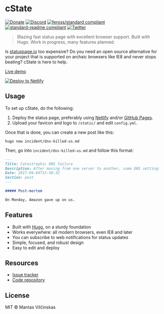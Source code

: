 # cState

[![Donate](https://img.shields.io/badge/support_us-donate-yellow.svg?style=flat-square)](https://www.polargalaxy.com/donate)  [![Discord](https://img.shields.io/badge/discord-join%20chat-7289DA.svg?style=flat-square)](https://www.polargalaxy.com/discord)  [![feross/standard compliant](https://img.shields.io/badge/code_style-standard-brightgreen.svg?style=flat-square)](https://github.com/feross/standard)  [![standard-readme compliant](https://img.shields.io/badge/readme%20style-standard-brightgreen.svg?style=flat-square)](https://github.com/RichardLitt/standard-readme)  [![Twitter](https://img.shields.io/twitter/follow/polargalaxymc.svg?style=social&label=Follow)](https://twitter.com/polargalaxymc)

> Blazing fast status page with excellent browser support. Built with Hugo. Work in progress, many features planned.

Is [statuspage.io](https://www.statuspage.io/) too expensive? Do you need an open source alternative for your project that is supported on archaic browsers like IE8 and never stops beating? cState is here to help.

[Live demo](https://status.polargalaxy.com)

[![Deploy to Netlify](https://www.netlify.com/img/deploy/button.svg)](https://app.netlify.com/start/deploy?repository=https://github.com/onlinemantas/cstatet)

## Usage

To set up cState, do the following:

1. Deploy the status page, preferably using [Netlify](https://app.netlify.com/start/deploy?repository=https://github.com/onlinemantas/cstatet) and/or [GitHub Pages](https://pages.github.com).
2. Upload your favicon and logo to `/static/` and edit `config.yml`.

Once that is done, you can create a new post like this:

```
hugo new incident/dns-killed-us.md
```

Then, go into `incident/dns-killed-us.md` and follow this format:

```md
---
Title: Catastrophic DNS failure
Description: After moving from one server to another, some DNS settings had unknowingly been tweaked which caused a complete outage for everything hosted on our domain.
Date: 2017-04-04T15:58:32
Section: post
---

##### Post-mortem

On Monday, Amazon gave up on us.
```

## Features

+ Built with [Hugo](https://gohugo.io), on a sturdy foundation
+ Works everywhere: all modern browsers, even IE8 and later
+ You can subscribe to web notifications for status updates
+ Simple, focused, and robust design
+ Easy to edit and deploy

## Resources

+ [Issue tracker](https://github.com/onlinemantas/cstate)
+ [Code repository](https://github.com/onlinemantas/cstate)

## License

MIT © Mantas Vilčinskas

